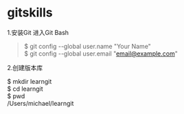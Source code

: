 # gitskills
1.安装Git 进入Git Bash
> $ git config --global user.name "Your Name"   
> $ git config --global user.email "email@example.com"

2.创建版本库

$ mkdir learngit  
$ cd learngit  
$ pwd   
/Users/michael/learngit

